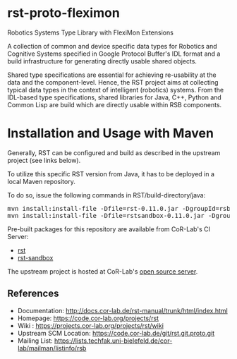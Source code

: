 rst-proto-fleximon
==================

Robotics Systems Type Library with FlexiMon Extensions

A collection of common and device specific data types for Robotics and Cognitive Systems specified in Google Protocol Buffer's IDL format and a build infrastructure for generating directly usable shared objects.

Shared type specifications are essential for achieving re-usability at the data and the component-level. Hence, the RST project aims at collecting typical data types in the context of intelligent (robotics) systems. From the IDL-based type specifications, shared libraries for Java, C++, Python and Common Lisp are build which are directly usable within RSB components.

Installation and Usage with Maven
=================================

Generally, RST can be configured and build as described in the upstream project (see links below).

To utilize this specific RST version from Java, it has to be deployed in a local Maven repository.

To do so, issue the following commands in RST/build-directory/java:

<pre>
mvn install:install-file -Dfile=rst-0.11.0.jar -DgroupId=rsb -DartifactId=rst-fleximon -Dversion=0.11-SNAPSHOT -Dpackaging=jar
mvn install:install-file -Dfile=rstsandbox-0.11.0.jar -DgroupId=rsb -DartifactId=rst-sandbox-fleximon -Dversion=0.11-SNAPSHOT -Dpackaging=jar
</pre>

Pre-built packages for this repository are available from CoR-Lab's CI Server:

* [rst](https://ci.cor-lab.de/job/rst-fleximon/label=ubuntu_precise_64bit/lastSuccessfulBuild/artifact/build/java/rst-0.11.0.jar)
* [rst-sandbox](https://ci.cor-lab.de/job/rst-fleximon/label=ubuntu_precise_64bit/lastSuccessfulBuild/artifact/build/java/rstsandbox-0.11.0.jar)

The upstream project is hosted at CoR-Lab's [open source server](http://code.cor-lab.org/).

References
----------

* Documentation: http://docs.cor-lab.de/rst-manual/trunk/html/index.html
* Homepage: https://code.cor-lab.org/projects/rst
* Wiki : https://projects.cor-lab.org/projects/rst/wiki
* Upstream SCM Location: https://code.cor-lab.de/git/rst.git.proto.git
* Mailing List: https://lists.techfak.uni-bielefeld.de/cor-lab/mailman/listinfo/rsb

